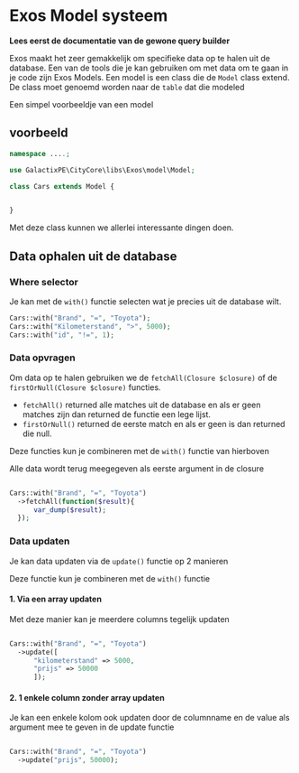 # Exos Model systeem

**Lees eerst de documentatie van de gewone query builder**

Exos maakt het zeer gemakkelijk om specifieke data op te halen uit de database. Een van de tools die je kan gebruiken om met data om te gaan in je code zijn Exos Models.
Een model is een class die de `Model` class extend. De class moet genoemd worden naar de `table` dat die modeled

Een simpel voorbeeldje van een model
## voorbeeld
```php
namespace ....;

use GalactixPE\CityCore\libs\Exos\model\Model;

class Cars extends Model {


}

```


Met deze class kunnen we allerlei interessante dingen doen.

## Data ophalen uit de database
### Where selector
Je kan met de `with()` functie selecten wat je precies uit de database wilt.
```php
Cars::with("Brand", "=", "Toyota");
Cars::with("Kilometerstand", ">", 5000);
Cars::with("id", "!=", 1);
```

### Data opvragen
Om data op  te halen gebruiken we de `fetchAll(Closure $closure)` of de `firstOrNull(Closure $closure)` functies.
* `fetchAll()` returned alle matches uit de database en als er geen matches zijn dan returned de functie een lege lijst.
* `firstOrNull()` returned de eerste match en als er geen is dan returned die null.

Deze functies kun je combineren met de `with()` functie van hierboven

Alle data wordt terug meegegeven als eerste argument in de closure
```php

Cars::with("Brand", "=", "Toyota")
  ->fetchAll(function($result){
      var_dump($result);
  });
```

### Data updaten
Je kan data updaten via de `update()` functie op 2 manieren

Deze functie kun je combineren met de `with()` functie

#### 1. Via een array updaten
Met deze manier kan je meerdere columns tegelijk updaten
```php

Cars::with("Brand", "=", "Toyota")
  ->update([
      "kilometerstand" => 5000,
      "prijs" => 50000
      ]);
```

#### 2. 1 enkele column zonder array updaten
Je kan een enkele kolom ook updaten door de columnname en de value als argument mee te geven in de update functie
```php

Cars::with("Brand", "=", "Toyota")
  ->update("prijs", 50000);
```
  
  
